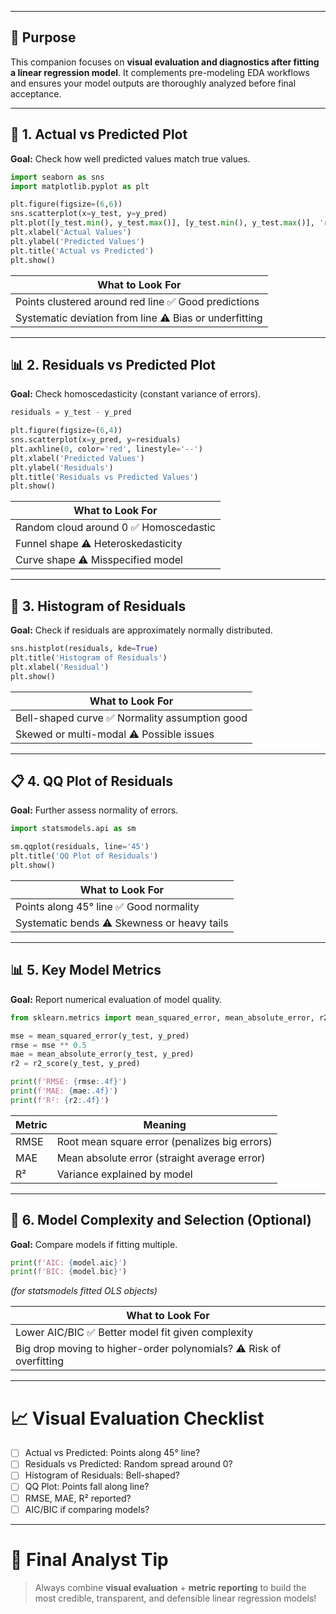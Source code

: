 
___
## 🔢 Purpose
This companion focuses on **visual evaluation and diagnostics after fitting a linear regression model**. It complements pre-modeling EDA workflows and ensures your model outputs are thoroughly analyzed before final acceptance.

---

## 🔢 1. Actual vs Predicted Plot
**Goal:** Check how well predicted values match true values.

```python
import seaborn as sns
import matplotlib.pyplot as plt

plt.figure(figsize=(6,6))
sns.scatterplot(x=y_test, y=y_pred)
plt.plot([y_test.min(), y_test.max()], [y_test.min(), y_test.max()], 'r--')  # 45-degree line
plt.xlabel('Actual Values')
plt.ylabel('Predicted Values')
plt.title('Actual vs Predicted')
plt.show()
```

| What to Look For |
|------------------|
| Points clustered around red line ✅ Good predictions |
| Systematic deviation from line ⚠️ Bias or underfitting |

---

## 📊 2. Residuals vs Predicted Plot
**Goal:** Check homoscedasticity (constant variance of errors).

```python
residuals = y_test - y_pred

plt.figure(figsize=(6,4))
sns.scatterplot(x=y_pred, y=residuals)
plt.axhline(0, color='red', linestyle='--')
plt.xlabel('Predicted Values')
plt.ylabel('Residuals')
plt.title('Residuals vs Predicted Values')
plt.show()
```

| What to Look For |
|------------------|
| Random cloud around 0 ✅ Homoscedastic |
| Funnel shape ⚠️ Heteroskedasticity |
| Curve shape ⚠️ Misspecified model |

---

## 📁 3. Histogram of Residuals
**Goal:** Check if residuals are approximately normally distributed.

```python
sns.histplot(residuals, kde=True)
plt.title('Histogram of Residuals')
plt.xlabel('Residual')
plt.show()
```

| What to Look For |
|------------------|
| Bell-shaped curve ✅ Normality assumption good |
| Skewed or multi-modal ⚠️ Possible issues |

---

## 📋 4. QQ Plot of Residuals
**Goal:** Further assess normality of errors.

```python
import statsmodels.api as sm

sm.qqplot(residuals, line='45')
plt.title('QQ Plot of Residuals')
plt.show()
```

| What to Look For |
|------------------|
| Points along 45° line ✅ Good normality |
| Systematic bends ⚠️ Skewness or heavy tails |

---

## 📊 5. Key Model Metrics
**Goal:** Report numerical evaluation of model quality.

```python
from sklearn.metrics import mean_squared_error, mean_absolute_error, r2_score

mse = mean_squared_error(y_test, y_pred)
rmse = mse ** 0.5
mae = mean_absolute_error(y_test, y_pred)
r2 = r2_score(y_test, y_pred)

print(f'RMSE: {rmse:.4f}')
print(f'MAE: {mae:.4f}')
print(f'R²: {r2:.4f}')
```

| Metric | Meaning |
|--------|---------|
| RMSE | Root mean square error (penalizes big errors) |
| MAE | Mean absolute error (straight average error) |
| R² | Variance explained by model |

---

## 📖 6. Model Complexity and Selection (Optional)
**Goal:** Compare models if fitting multiple.

```python
print(f'AIC: {model.aic}')
print(f'BIC: {model.bic}')
```
_(for statsmodels fitted OLS objects)_

| What to Look For |
|------------------|
| Lower AIC/BIC ✅ Better model fit given complexity |
| Big drop moving to higher-order polynomials? ⚠️ Risk of overfitting |

---

# 📈 Visual Evaluation Checklist
- [ ] Actual vs Predicted: Points along 45° line?
- [ ] Residuals vs Predicted: Random spread around 0?
- [ ] Histogram of Residuals: Bell-shaped?
- [ ] QQ Plot: Points fall along line?
- [ ] RMSE, MAE, R² reported?
- [ ] AIC/BIC if comparing models?

---

# 💚 Final Analyst Tip
> Always combine **visual evaluation** + **metric reporting** to build the most credible, transparent, and defensible linear regression models!